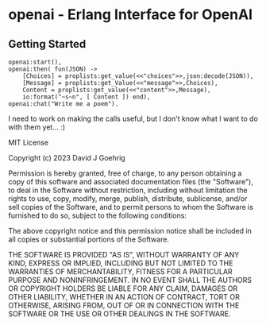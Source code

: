 openai - Erlang Interface for OpenAI
=========================================



Getting Started
---------------

	openai:start(),
	openai:then( fun(JSON) -> 
		[Choices] = proplists:get_value(<<"choices">>,json:decode(JSON)),
		[Message] = proplists:get_Value(<<"message">>,Choices),
		Content = proplists:get_value(<<"content">>,Message),
		io:format("~s~n", [ Content ]) end),
	openai:chat("Write me a poem").

I need to work on making the calls useful, but I don't know what I want to
do with them yet... :)

MIT License

Copyright (c) 2023 David J Goehrig

Permission is hereby granted, free of charge, to any person obtaining a copy
of this software and associated documentation files (the "Software"), to deal
in the Software without restriction, including without limitation the rights
to use, copy, modify, merge, publish, distribute, sublicense, and/or sell
copies of the Software, and to permit persons to whom the Software is
furnished to do so, subject to the following conditions:

The above copyright notice and this permission notice shall be included in all
copies or substantial portions of the Software.

THE SOFTWARE IS PROVIDED "AS IS", WITHOUT WARRANTY OF ANY KIND, EXPRESS OR
IMPLIED, INCLUDING BUT NOT LIMITED TO THE WARRANTIES OF MERCHANTABILITY,
FITNESS FOR A PARTICULAR PURPOSE AND NONINFRINGEMENT. IN NO EVENT SHALL THE
AUTHORS OR COPYRIGHT HOLDERS BE LIABLE FOR ANY CLAIM, DAMAGES OR OTHER
LIABILITY, WHETHER IN AN ACTION OF CONTRACT, TORT OR OTHERWISE, ARISING FROM,
OUT OF OR IN CONNECTION WITH THE SOFTWARE OR THE USE OR OTHER DEALINGS IN THE
SOFTWARE.
